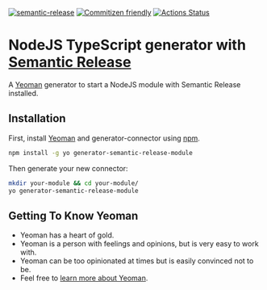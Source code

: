 [![semantic-release](https://img.shields.io/badge/%20%20%F0%9F%93%A6%F0%9F%9A%80-semantic--release-e10079.svg)](https://github.com/semantic-release/semantic-release) [![Commitizen friendly](https://img.shields.io/badge/commitizen-friendly-brightgreen.svg)](http://commitizen.github.io/cz-cli/) [![Actions Status](https://github.com/ccoeurderoy/generator-semantic-release-module/workflows/Node%20CI%20for%20semantic-module-generator/badge.svg)](https://github.com/ccoeurderoy/generator-semantic-release-module/actions)

# NodeJS TypeScript generator with [Semantic Release](https://github.com/semantic-release/semantic-release)

A [Yeoman](https://yeoman.io) generator to start a NodeJS module with Semantic Release installed.

## Installation

First, install [Yeoman](http://yeoman.io) and generator-connector using [npm](https://www.npmjs.com/).

```bash
npm install -g yo generator-semantic-release-module
```

Then generate your new connector:

```bash
mkdir your-module && cd your-module/
yo generator-semantic-release-module
```

## Getting To Know Yeoman

* Yeoman has a heart of gold.
* Yeoman is a person with feelings and opinions, but is very easy to work with.
* Yeoman can be too opinionated at times but is easily convinced not to be.
* Feel free to [learn more about Yeoman](http://yeoman.io/).
